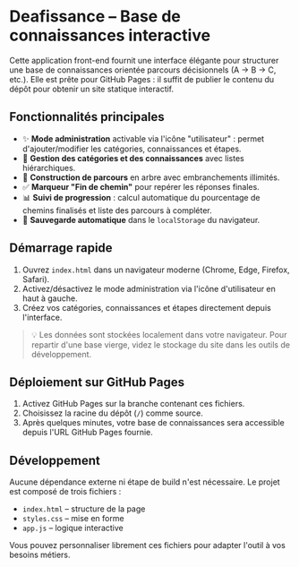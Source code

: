 # Deafissance – Base de connaissances interactive

Cette application front-end fournit une interface élégante pour structurer une base de connaissances orientée parcours décisionnels (A → B → C, etc.). Elle est prête pour GitHub Pages : il suffit de publier le contenu du dépôt pour obtenir un site statique interactif.

## Fonctionnalités principales

- ✨ **Mode administration** activable via l'icône "utilisateur" : permet d'ajouter/modifier les catégories, connaissances et étapes.
- 📁 **Gestion des catégories et des connaissances** avec listes hiérarchiques.
- 🌳 **Construction de parcours** en arbre avec embranchements illimités.
- ✅ **Marqueur "Fin de chemin"** pour repérer les réponses finales.
- 📊 **Suivi de progression** : calcul automatique du pourcentage de chemins finalisés et liste des parcours à compléter.
- 💾 **Sauvegarde automatique** dans le `localStorage` du navigateur.

## Démarrage rapide

1. Ouvrez `index.html` dans un navigateur moderne (Chrome, Edge, Firefox, Safari).
2. Activez/désactivez le mode administration via l'icône d'utilisateur en haut à gauche.
3. Créez vos catégories, connaissances et étapes directement depuis l'interface.

> 💡 Les données sont stockées localement dans votre navigateur. Pour repartir d'une base vierge, videz le stockage du site dans les outils de développement.

## Déploiement sur GitHub Pages

1. Activez GitHub Pages sur la branche contenant ces fichiers.
2. Choisissez la racine du dépôt (`/`) comme source.
3. Après quelques minutes, votre base de connaissances sera accessible depuis l'URL GitHub Pages fournie.

## Développement

Aucune dépendance externe ni étape de build n'est nécessaire. Le projet est composé de trois fichiers :

- `index.html` – structure de la page
- `styles.css` – mise en forme
- `app.js` – logique interactive

Vous pouvez personnaliser librement ces fichiers pour adapter l'outil à vos besoins métiers.
